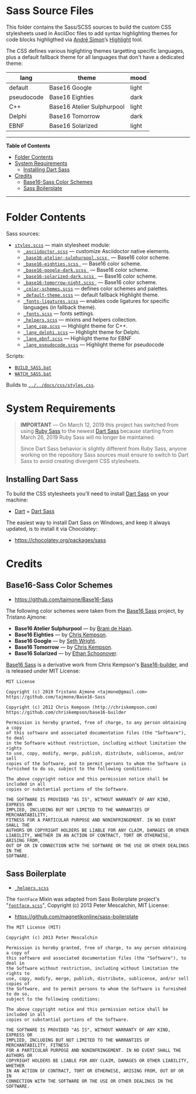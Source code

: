 # Sass Source Files

This folder contains the Sass/SCSS sources to build the custom CSS stylesheets used in AsciiDoc files to add syntax highlighting themes for code blocks highligthed via [André Simon]’s [Highlight] tool.

The CSS defines various higlighting themes targetting specific languages, plus a default fallback theme for all languages that don't have a dedicated theme:

|    lang    |           theme            |  mood |
|------------|----------------------------|-------|
| default    | Base16 Google              | light |
| pseudocode | Base16 Eighties            | dark  |
| C++        | Base16 Atelier Sulphurpool | light |
| Delphi     | Base16 Tomorrow            | dark  |
| EBNF       | Base16 Solarized           | light |


-----

**Table of Contents**

<!-- MarkdownTOC autolink="true" bracket="round" autoanchor="false" lowercase="only_ascii" uri_encoding="true" levels="1,2,3" -->

- [Folder Contents](#folder-contents)
- [System Requirements](#system-requirements)
    - [Installing Dart Sass](#installing-dart-sass)
- [Credits](#credits)
    - [Base16-Sass Color Schemes](#base16-sass-color-schemes)
    - [Sass Boilerplate](#sass-boilerplate)

<!-- /MarkdownTOC -->

-----

# Folder Contents

Sass sources:

- [`styles.scss`][styles] — main stylesheet module:
    + [`_asciidoctor.scss`][asciidoctor scss] — customize Asciidoctor native elements.
    + [`_base16-atelier-sulphurpool.scss `][b16_atelier-sulphurpool] — Base16 color scheme.
    + [`_base16-eighties.scss `][b16_eighties] — Base16 color scheme.
    + [`_base16-google-dark.scss `][b16_google] — Base16 color scheme.
    + [`_base16-solarized-dark.scss `][b16_solarizedk] — Base16 color scheme.
    + [`_base16-tomorrow-night.scss `][b16_tomorrow-night] — Base16 color scheme.
    + [`_color-schemes.scss`][color-schemes] — defines color schemes and palettes.
    + [`_default-theme.scss`][default-theme] — default fallback Highlight theme.
    + [`_fonts-ligatures.scss`][ligatures] — enables code ligatures for specific languages (in fallback theme).
    + [`_fonts.scss`][fonts] — fonts settings.
    + [`_helpers.scss`][helpers] — mixins and helpers collection.
    + [`_lang_cpp.scss`][lang_cpp] — Highlight theme for C++.
    + [`_lang_delphi.scss`][lang_delphi] — Highlight theme for Delphi.
    + [`_lang_ebnf.scss`][lang_ebnf] — Highlight theme for EBNF
    + [`_lang_pseudocode.scss`][lang_pseudocode] — Highlight theme for pseudocode

Scripts:

- [`BUILD_SASS.bat`][BUILD]
- [`WATCH_SASS.bat`][WATCH]

Builds to [`../../docs/css/styles.css`][styles.css].


# System Requirements

> __IMPORTANT__ — On March 12, 2019 this project has switched from using [Ruby Sass] to the newest [Dart Sass] because starting from March 26, 2019 Ruby Sass will no longer be maintained.
>
> Since Dart Sass behavior is slightly different from Ruby Sass, anyone working on the repository Sass sources must ensure to switch to Dart Sass to avoid creating divergent CSS stylesheets.


## Installing Dart Sass

To build the CSS stylesheets you'll need to install [Dart Sass] on your machine:

- [Dart] + [Dart Sass]

The easiest way to install Dart Sass on Windows, and keep it always updated, is to install it via Chocolatey:

- https://chocolatey.org/packages/sass


# Credits

## Base16-Sass Color Schemes

- https://github.com/tajmone/Base16-Sass

The following color schemes were taken from the [Base16 Sass] project, by Tristano Ajmone:

- __Base16 Atelier Sulphurpool__ — by [Bram de Haan].
- __Base16 Eighties__ — by [Chris Kempson].
- __Base16 Google__ — by [Seth Wright].
- __Base16 Tomorrow__ — by [Chris Kempson].
- __Base16 Solarized__ — by [Ethan Schoonover].

[Base16 Sass] is a derivative work from Chris Kempson's [Base16-builder], and is released under MIT License:

```
MIT License

Copyright (c) 2019 Tristano Ajmone <tajmone@gmail.com>
https://github.com/tajmone/Base16-Sass

Copyright (c) 2012 Chris Kempson (http://chriskempson.com)
https://github.com/chriskempson/base16-builder

Permission is hereby granted, free of charge, to any person obtaining a copy
of this software and associated documentation files (the "Software"), to deal
in the Software without restriction, including without limitation the rights
to use, copy, modify, merge, publish, distribute, sublicense, and/or sell
copies of the Software, and to permit persons to whom the Software is
furnished to do so, subject to the following conditions:

The above copyright notice and this permission notice shall be included in all
copies or substantial portions of the Software.

THE SOFTWARE IS PROVIDED "AS IS", WITHOUT WARRANTY OF ANY KIND, EXPRESS OR
IMPLIED, INCLUDING BUT NOT LIMITED TO THE WARRANTIES OF MERCHANTABILITY,
FITNESS FOR A PARTICULAR PURPOSE AND NONINFRINGEMENT. IN NO EVENT SHALL THE
AUTHORS OR COPYRIGHT HOLDERS BE LIABLE FOR ANY CLAIM, DAMAGES OR OTHER
LIABILITY, WHETHER IN AN ACTION OF CONTRACT, TORT OR OTHERWISE, ARISING FROM,
OUT OF OR IN CONNECTION WITH THE SOFTWARE OR THE USE OR OTHER DEALINGS IN THE
SOFTWARE.
```

## Sass Boilerplate

- [`_helpers.scss`][helpers]

The `fontFace` Mixin was adapted from Sass Boilerplate project's "[`fontface.scss`][fontface]", Copyright (c) 2013 Peter Mescalchin, MIT License:

-  https://github.com/magnetikonline/sass-boilerplate

<!--  -->

    The MIT License (MIT)

    Copyright (c) 2013 Peter Mescalchin

    Permission is hereby granted, free of charge, to any person obtaining a copy of
    this software and associated documentation files (the "Software"), to deal in
    the Software without restriction, including without limitation the rights to
    use, copy, modify, merge, publish, distribute, sublicense, and/or sell copies of
    the Software, and to permit persons to whom the Software is furnished to do so,
    subject to the following conditions:

    The above copyright notice and this permission notice shall be included in all
    copies or substantial portions of the Software.

    THE SOFTWARE IS PROVIDED "AS IS", WITHOUT WARRANTY OF ANY KIND, EXPRESS OR
    IMPLIED, INCLUDING BUT NOT LIMITED TO THE WARRANTIES OF MERCHANTABILITY, FITNESS
    FOR A PARTICULAR PURPOSE AND NONINFRINGEMENT. IN NO EVENT SHALL THE AUTHORS OR
    COPYRIGHT HOLDERS BE LIABLE FOR ANY CLAIM, DAMAGES OR OTHER LIABILITY, WHETHER
    IN AN ACTION OF CONTRACT, TORT OR OTHERWISE, ARISING FROM, OUT OF OR IN
    CONNECTION WITH THE SOFTWARE OR THE USE OR OTHER DEALINGS IN THE SOFTWARE.

<!-----------------------------------------------------------------------------
                                REFERENCE LINKS
------------------------------------------------------------------------------>

[BUILD]: ./BUILD_SASS.bat "View source file"
[WATCH]: ./WATCH_SASS.bat "View source file"

[styles.css]: ../../docs/css/styles.css "View source file"

<!-- Sass/SCSS -->

[asciidoctor scss]: ./_asciidoctor.scss "View source file"
[b16_atelier-sulphurpool]: ./_base16-atelier-sulphurpool.scss "View source file"
[b16_eighties]: ./_base16-eighties.scss "View source file"
[b16_google]: ./_base16-google-dark.scss "View source file"
[b16_solarizedk]: ./_base16-solarized-dark.scss "View source file"
[b16_tomorrow-night]: ./_base16-tomorrow-night.scss "View source file"
[color-schemes]: ./_color-schemes.scss "View source file"
[default-theme]: ./_default-theme.scss "View source file"
[fonts]: ./_fonts.scss "View source file"
[helpers]: ./_helpers.scss "View source file"
[lang_cpp]: ./_lang_cpp.scss "View source file"
[lang_delphi]: ./_lang_delphi.scss "View source file"
[lang_ebnf]: ./_lang_ebnf.scss "View source file"
[lang_pseudocode]: ./_lang_pseudocode.scss "View source file"
[ligatures]: ./_fonts-ligatures.scss "View source file"
[styles]: ./styles.scss "View source file"

<!-- dependencies -->

[Sass]: https://sass-lang.com "Visit Sass website"
[Dart Sass]: https://github.com/sass/dart-sass "Visit Dart Sass repository on GitHub"
[Ruby Sass]: https://sass-lang.com/ruby-sass "Visit Ruby Sass homepage"
[Choco Sass]: https://chocolatey.org/packages/sass "View the Chocolatey package for Dart Sass"


[Ruby]: https://www.ruby-lang.org
[RubyInstaller]: https://rubyinstaller.org/downloads/
[Choco Ruby]: https://chocolatey.org/packages/ruby

[Node.js]: https://nodejs.org/en/ "Visit Node.js downloads page"
[Choco Node]: https://chocolatey.org/packages/nodejs
[Choco Node LTS]: https://chocolatey.org/packages/nodejs-lts

[Dart]: https://www.dartlang.org/ "Visit Dart website"

[Chocolatey GUI]: https://chocolatey.org/packages/ChocolateyGUI
[Chocolatey]: https://chocolatey.org

<!-- external links -->

[fontface]: https://github.com/magnetikonline/sass-boilerplate/blob/702d924/fontface.scss "View upstream source file"

[base16-builder]: https://github.com/chriskempson/base16-builder

[Base16 Sass]: https://github.com/tajmone/Base16-Sass "Visit the 'Base16 Sass' project"

[Highlight]: http://www.andre-simon.de/doku/highlight/en/highlight.php "Visit Highlight website"

<!-- people -->

[Bram de Haan]:     https://atelierbramdehaan.nl "Visit Bram de Haan's website"
[Chris Kempson]:    http://chriskempson.com      "Visit Chris Kempson's website"
[Seth Wright]:      http://sethawright.com       "Visit Seth Wright's website"
[André Simon]:      http://www.andre-simon.de/   "Visit André Simon's website"
[Ethan Schoonover]: http://ethanschoonover.com/  "Visit Ethan Schoonover website"
<!-- EOF -->
